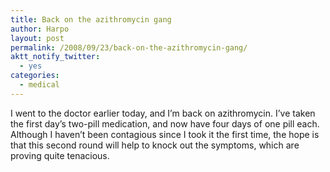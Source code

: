 ```yaml
---
title: Back on the azithromycin gang
author: Harpo
layout: post
permalink: /2008/09/23/back-on-the-azithromycin-gang/
aktt_notify_twitter:
  - yes
categories:
  - medical
---
```

I went to the doctor earlier today, and I&#8217;m back on azithromycin. I&#8217;ve taken the first day&#8217;s two-pill medication, and now have four days of one pill each. Although I haven&#8217;t been contagious since I took it the first time, the hope is that this second round will help to knock out the symptoms, which are proving quite tenacious.